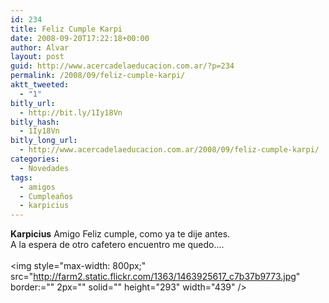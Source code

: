 ```yaml
---
id: 234
title: Feliz Cumple Karpi
date: 2008-09-20T17:22:18+00:00
author: Alvar
layout: post
guid: http://www.acercadelaeducacion.com.ar/?p=234
permalink: /2008/09/feliz-cumple-karpi/
aktt_tweeted:
  - "1"
bitly_url:
  - http://bit.ly/1Iy18Vn
bitly_hash:
  - 1Iy18Vn
bitly_long_url:
  - http://www.acercadelaeducacion.com.ar/2008/09/feliz-cumple-karpi/
categories:
  - Novedades
tags:
  - amigos
  - Cumpleaños
  - karpicius
---
```

<strong>Karpicius</strong> Amigo Feliz cumple, como ya te dije antes. <br />A la espera de otro cafetero encuentro me quedo....<br /><br /><img style="max-width: 800px;" src="http://farm2.static.flickr.com/1363/1463925617_c7b37b9773.jpg" border:="" 2px="" solid="" height="293" width="439" />